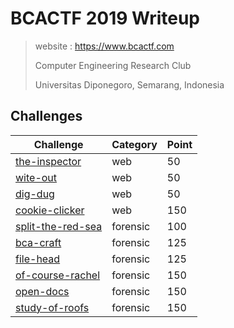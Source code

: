 # BCACTF 2019 Writeup

> website : https://www.bcactf.com
>
> Computer Engineering Research Club
>
> Universitas Diponegoro, Semarang, Indonesia

## Challenges

| Challenge | Category | Point |
| --- | --- | --- |
| [the-inspector](./web/the-inspector) | web | 50 |
| [wite-out](./web/wite-out) | web | 50 |
| [dig-dug](./web/dig-dug) | web | 50 |
| [cookie-clicker](./web/cookie-clicker) | web | 150 |
| [split-the-red-sea](./forensic/split-the-red-sea) | forensic | 100 |
| [bca-craft](./forensic/bca-craft) | forensic | 125 |
| [file-head](./forensic/file-head) | forensic | 125 |
| [of-course-rachel](./forensic/of-course-rachel) | forensic | 150 |
| [open-docs](./forensic/open-docs) | forensic | 150 |
| [study-of-roofs](./forensic/study-of-roofs) | forensic | 150 |
